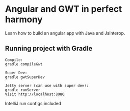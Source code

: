 # Angular and GWT in perfect harmony

Learn how to build an angular app with Java and JsInterop.

## Running project with Gradle
    Compile:
    gradle compileGwt
    
    Super Dev:
    gradle gwtSuperDev

    Jetty server (can use with super dev):
    gradle runServer
    Visit http://localhost:8080


IntelliJ run configs included